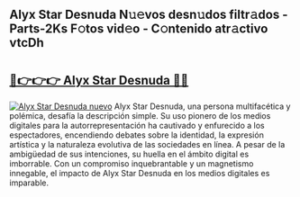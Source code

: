 ## Alyx Star Desnuda N𝚞𝚎vos desn𝚞dos filtr𝚊dos - Parts-2Ks F𝚘tos vid𝚎o - C𝚘ntenido atr𝚊ctivo vtcDh

# <h2><a href="http://mbdj97f.tromn.icu/?c=Alyx+Star+Desnuda">🔗👉👉👉 Alyx Star Desnuda 🔗🔗</a></h2>

[![Alyx Star Desnuda nuevo](https://i.imgur.com/pEAQMta.gif)](http://mbdj97f.tromn.icu/?c=Alyx+Star+Desnuda)
Alyx Star Desnuda, una persona multifacética y polémica, desafía la descripción simple. Su uso pionero de los medios digitales para la autorrepresentación ha cautivado y enfurecido a los espectadores, encendiendo debates sobre la identidad, la expresión artística y la naturaleza evolutiva de las sociedades en línea. A pesar de la ambigüedad de sus intenciones, su huella en el ámbito digital es imborrable. Con un compromiso inquebrantable y un magnetismo innegable, el impacto de Alyx Star Desnuda en los medios digitales es imparable.
